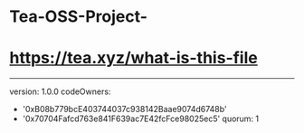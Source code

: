 # Tea-OSS-Project-
# https://tea.xyz/what-is-this-file
---
version: 1.0.0
codeOwners:
  - '0xB08b779bcE403744037c938142Baae9074d6748b'
  - '0x70704Fafcd763e841F639ac7E42fcFce98025ec5'
quorum: 1
